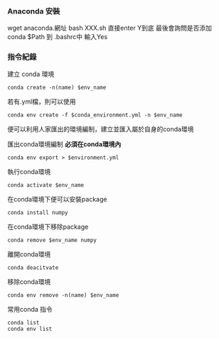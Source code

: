 ### Anaconda 安裝 ###

wget anaconda.網址 
bash XXX.sh
直接enter Y到底
最後會詢問是否添加 conda $Path 到 .bashrc中 輸入Yes


<h3>指令紀錄</h3>

建立 conda 環境

    conda create -n(name) $env_name 
若有.yml檔，則可以使用
    
    conda env create -f $conda_environment.yml -n $env_name
便可以利用人家匯出的環境編制，建立並匯入屬於自身的conda環境

匯出conda環境編制 **必須在conda環境內**

    conda env export > $environment.yml

執行conda環境

    conda activate $env_name
在conda環境下便可以安裝package

    conda install numpy
在conda環境下移除package

    conda remove $env_name numpy
離開conda環境

    conda deacitvate
移除conda環境

    conda env remove -n(name) $env_name
常用conda 指令

    conda list
    conda env list
